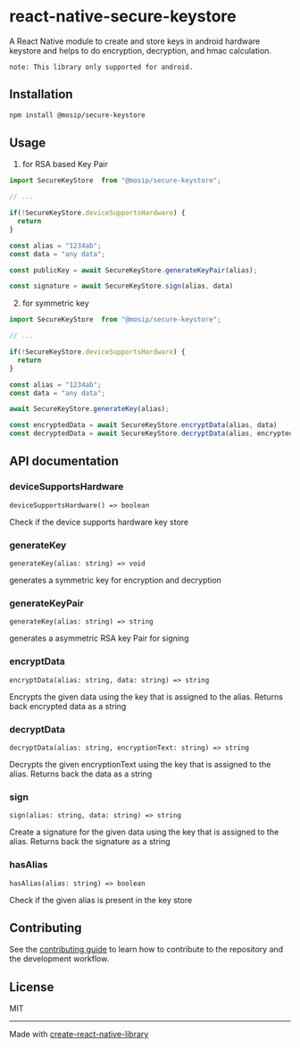 # react-native-secure-keystore
A React Native module to create and store keys in android hardware keystore and helps to do encryption, decryption, and hmac calculation.

`note: This library only supported for android.`

## Installation

```sh
npm install @mosip/secure-keystore
```

## Usage

1. for RSA based Key Pair

```js
import SecureKeyStore  from "@mosip/secure-keystore";

// ...

if(!SecureKeyStore.deviceSupportsHardware) {
  return
}

const alias = "1234ab";
const data = "any data";

const publicKey = await SecureKeyStore.generateKeyPair(alias);

const signature = await SecureKeyStore.sign(alias, data)

```


2. for symmetric key

```js
import SecureKeyStore  from "@mosip/secure-keystore";

// ...

if(!SecureKeyStore.deviceSupportsHardware) {
  return
}

const alias = "1234ab";
const data = "any data";

await SecureKeyStore.generateKey(alias);

const encryptedData = await SecureKeyStore.encryptData(alias, data)
const decryptedData = await SecureKeyStore.decryptData(alias, encryptedData)

```


## API documentation

### deviceSupportsHardware

`deviceSupportsHardware() => boolean`

Check if the device supports hardware key store


### generateKey

`generateKey(alias: string) => void`

generates a symmetric key for encryption and decryption

### generateKeyPair

`generateKey(alias: string) => string`

generates a asymmetric RSA key Pair for signing

### encryptData

`encryptData(alias: string, data: string) => string`

Encrypts the given data using the key that is assigned to the alias. Returns back encrypted data as a string

### decryptData

`decryptData(alias: string, encryptionText: string) => string`

Decrypts the given encryptionText using the key that is assigned to the alias. Returns back the data as a string

### sign

`sign(alias: string, data: string) => string`

Create a signature for the given data using the key that is assigned to the alias. Returns back the signature as a string

### hasAlias

`hasAlias(alias: string) => boolean`

Check if the given alias is present in the key store


## Contributing

See the [contributing guide](CONTRIBUTING.md) to learn how to contribute to the repository and the development workflow.

## License

MIT

---

Made with [create-react-native-library](https://github.com/callstack/react-native-builder-bob)
